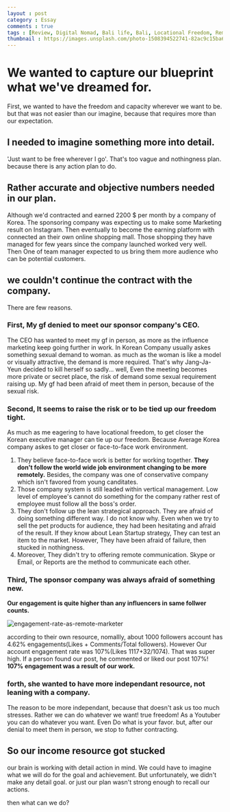 ```yaml
---
layout : post
category : Essay
comments : true
tags : [Review, Digital Nomad, Bali life, Bali, Locational Freedom, Remote work, Sponsor company, Experience]
thumbnail : https://images.unsplash.com/photo-1508394522741-82ac9c15ba69?ixlib=rb-1.2.1&ixid=eyJhcHBfaWQiOjEyMDd9&auto=format&fit=crop&w=1948&q=80
---
```



# We wanted to capture our blueprint what we've dreamed for.
First, we wanted to have the freedom and capacity wherever we want to be.
but that was not easier than our imagine, because that requires more than our expectation.

## I needed to imagine something more into detail. 
'Just want to be free wherever I go'.
That's too vague and nothingness plan.
because there is any action plan to do.

## Rather accurate and objective numbers needed in our plan. 
Although we'd contracted and earned 2200 $ per month by a company of Korea. The sponsoring company was expecting us to make some Marketing result on Instagram. Then eventually to become the earning platform with connected an their own online shopping mall. Those shopping they have managed for few years since the company launched worked very well.
Then One of team manager expected to us bring them more audience who can be potential customers. 

## we couldn't continue the contract with the company.
There are few reasons. 
### First, My gf denied to meet our sponsor company's CEO.
The CEO has wanted to meet my gf in person, as more as the influence marketing keep going further in work. 
In Korean Company usually askes something sexual demand to woman. 
as much as the woman is like a model or visually attractive, the demand is more required. That's why Jang-Ja-Yeun decided to kill herself so sadly...
well, Even the meeting becomes more private or secret place, the risk of demand some sexual requirement raising up.
My gf had been afraid of meet them in person, because of the sexual risk.

### Second, It seems to raise the risk or to be tied up our freedom tight. 

As much as me eagering to have locational freedom, to get closer the Korean executive manager can tie up our freedom.  Because Average Korea company askes to get closer or face-to-face work environment. 
  1. They believe face-to-face work is better for working together. **They don't follow the world wide job environment changing to be more remotely.** Besides, the company was one of conservative company which isn't favored from young canditates.
  2. Those company system is still leaded within vertical management. Low level of employee's cannot do something for the company rather rest of employee must follow all the boss's order.
  3. They don't follow up the lean strategical approach. They are afraid of doing something different way. I do not know why. Even when we try to sell the pet products for audience, they had been hesitating and afraid of the result. If they know about Lean Startup strategy, They can test an item to the market. However, They have been afraid of failure, then stucked in nothingness. 
  4. Moreover, They didn't try to offering remote communication. Skype or Email, or Reports are the method to communicate each other.

### Third, The sponsor company was always afraid of something new.
**Our engagement is quite higher than any influencers in same follwer counts.**

![engagement-rate-as-remote-marketer](https://user-images.githubusercontent.com/35059428/65680669-01187700-e08a-11e9-9af0-aa9168be1c65.png)

according to their own resource, nomallly, about 1000 followers account has 4.62% engagements(Likes + Comments/Total followers). However Our account engagement rate was 107%(Likes 1117+32/1074). That was super high. If a person found our post, he commented or liked our post 107%! **107% engagement was a result of our work.**

### forth, she wanted to have more independant resource, not leaning with a company. 
The reason to be more independant, because that doesn't ask us too much stresses. Rather we can do whatever we want! true freedom! As a Youtuber you can do whatever you want. Even Do what is your favor. 
but, after our denial to meet them in person, we stop to futher contracting. 


## So our income resource got stucked
our brain is working with detail action in mind.
We could have to imagine what we will do for the goal and achievement.
But unfortunately, we didn't make any detail goal.
or just our plan wasn't strong enough to recall our actions.

then what can we do?
